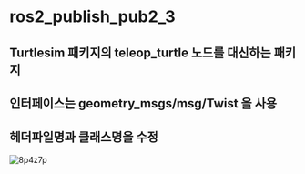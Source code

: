 # ros2_publish_pub2_3
## Turtlesim 패키지의 teleop_turtle 노드를 대신하는 패키지
## 인터페이스는 geometry_msgs/msg/Twist 을 사용
## 헤더파일명과 클래스명을 수정
![8p4z7p](https://github.com/Sungmyunghoon/ros2_publish_pub2_3/assets/112747810/6b42aa6b-c91a-4a91-ba37-eba6241f85a4)
